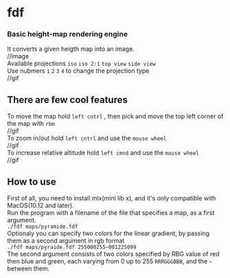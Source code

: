 # fdf
### Basic height-map rendering engine

It converts a given heigth map into an image.  
//image  
Available projections `iso` `iso 2:1` `top view` `side view`  
Use nubmers `1` `2` `3` `4` to change the projection type  
//gif  

## There are few cool features
To move the map hold `left cntrl` , then pick and move the top left corner of the map with `rbm`  
//gif  
To zoom in/out hold `left cntrl` and use the `mouse wheel`  
//gif  
To increase relative altitude hold `left cmnd` and use the `mouse wheel`  
//gif  

## How to use
First of all, you need to install mlx(mini lib x), and it's only compatible with MacOS(10.12 and later).  
Run the program with a filename of the file that specifies a map, as a first argument.  
`./fdf maps/pyramide.fdf`  
Optionaly you can specify two colors for the linear gradient, by passing them as a second argument in rgb format  
`./fdf maps/pyraide.fdf 255000255~001225099`  
The second argument consists of two colors specified by RBG value of red then blue and green, each varying from 0 up to 255 `RRRGGGBBB`, and the `~` between them.
